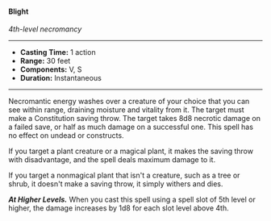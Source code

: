 #### Blight
*4th-level necromancy*
___
- **Casting Time:** 1 action
- **Range:** 30 feet
- **Components:** V, S
- **Duration:** Instantaneous
___
Necromantic energy washes over a creature of your choice that you can see within range, draining moisture and vitality from it. The target must make a Constitution saving throw. The target takes 8d8 necrotic damage on a failed save, or half as much damage on a successful one. This spell has no effect on undead or constructs.

If you target a plant creature or a magical plant, it makes the saving throw with disadvantage, and the spell deals maximum damage to it.

If you target a nonmagical plant that isn't a creature, such as a tree or shrub, it doesn't make a saving throw, it simply withers and dies.

***At Higher Levels.*** When you cast this spell using a spell slot of 5th level or higher, the damage increases by 1d8 for each slot level above 4th.